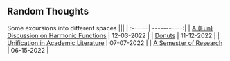 ## Random Thoughts

Some excursions into different spaces
|||
| :------| -----------:|
| [A (Fun) Discussion on Harmonic Functions](/posts/harmonic) | 12-03-2022 |
| [Donuts](/posts/donut) | 11-12-2022 |
| [Unification in Academic Literature](/posts/unified) | 07-07-2022 |
| [A Semester of Research](/posts/firstsem) | 06-15-2022 |

